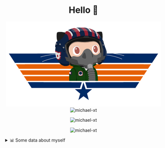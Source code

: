 <h1 align="center">Hello 👋</h1>


<p align="center"><img src="https://raw.githubusercontent.com/Michael-xT/Michael-xT/main/.github/topguntocat.png" width=500>
 <br>
<img src="https://komarev.com/ghpvc/?username=michael-xt&style=for-the-badge" alt="michael-xt" /> 
</p>

<p align="center"><img align="center" src="https://github-readme-stats.vercel.app/api/top-langs/?username=michael-xt&layout=compact&theme=dark&show_icons=true" alt="michael-xt" /></p>
<p align="center"><img align="center" src="https://github-readme-stats.vercel.app/api?username=michael-xt&show_icons=true&theme=dark&show_icons=true" alt="michael-xt" /></p>

<details align="left"><summary>📊 Some data about myself</summary>
<p>

<!--START_SECTION:waka-->
![Code Time](http://img.shields.io/badge/Code%20Time-2%2C383%20hrs%207%20mins-blue)

**🐱 My GitHub Data** 

> 📦 4.2 MB Used in GitHub's Storage 
 > 
> 🏆 2 Contributions in the Year 2025
 > 
> 🚫 Not Opted to Hire
 > 
> 📜 12 Public Repositories 
 > 
> 🔑 35 Private Repositories 
 > 
📅 **I'm Most Productive on Thursday** 

```text
Monday                   139 commits         ████░░░░░░░░░░░░░░░░░░░░░   16.13 % 
Tuesday                  131 commits         ████░░░░░░░░░░░░░░░░░░░░░   15.20 % 
Wednesday                115 commits         ███░░░░░░░░░░░░░░░░░░░░░░   13.34 % 
Thursday                 187 commits         █████░░░░░░░░░░░░░░░░░░░░   21.69 % 
Friday                   79 commits          ██░░░░░░░░░░░░░░░░░░░░░░░   09.16 % 
Saturday                 109 commits         ███░░░░░░░░░░░░░░░░░░░░░░   12.65 % 
Sunday                   102 commits         ███░░░░░░░░░░░░░░░░░░░░░░   11.83 % 
```


📊 **This Week I Spent My Time On** 

```text
🕑︎ Time Zone: Europe/Bucharest

🔥 Editors: 
No Activity Tracked This Week

💻 Operating System: 
No Activity Tracked This Week
```

**Timeline**

![Lines of Code chart](https://raw.githubusercontent.com/Michael-xT/Michael-xT/main/assets/bar_graph.png)


 Last Updated on 04/08/2025 01:19:39 UTC
<!--END_SECTION:waka-->
</p>
